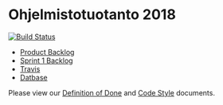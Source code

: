 # Ohjelmistotuotanto 2018

[![Build Status](https://travis-ci.org/gotonode/ohtu.svg?branch=master)](https://travis-ci.org/gotonode/ohtu)

* [Product Backlog](https://github.com/gotonode/ohtu/projects/3)
* [Sprint 1 Backlog](https://github.com/gotonode/ohtu/projects/1)
* [Travis](https://travis-ci.org/gotonode/ohtu)
* [Datbase](https://github.com/gotonode/ohtu/wiki/Database)

Please view our [Definition of Done](https://github.com/gotonode/ohtu/wiki/Definition-of-Done) and [Code Style](https://github.com/gotonode/ohtu/wiki/Code-Style) documents.
